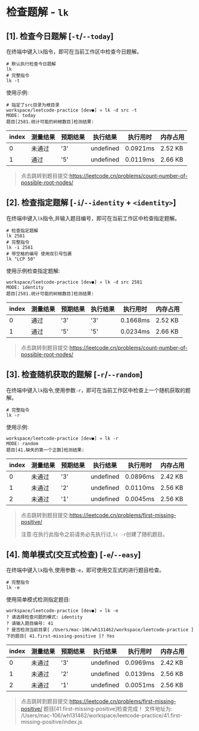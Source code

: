 # 检查题解 - `lk`

## [1]. 检查今日题解 [`-t`/`--today`]

在终端中键入`lk`指令，即可在当前工作区中检查今日题解。

```shell
# 默认执行检查今日题解
lk
# 完整指令
lk -t
```

使用示例:

```shell
# 指定了src目录为根目录
workspace/leetcode-practice [dev●] » lk -d src -t
MODE: today
题目[2581.统计可能的树根数目]检测结果:
```

| index | 测量结果 | 预期结果 | 执行结果  | 执行用时 | 内存占用 |
| ----- | -------- | -------- | --------- | -------- | -------- |
| 0     | 未通过   | '3'      | undefined | 0.0921ms | 2.52 KB  |
| 1     | 通过     | '5'      | undefined | 0.0119ms | 2.66 KB  |

> 点击跳转到题目提交:<https://leetcode.cn/problems/count-number-of-possible-root-nodes/>

## [2]. 检查指定题解 [`-i`/`--identity` + `<identity>`]

在终端中键入`lk`指令,并输入题目编号，即可在当前工作区中检查指定题解。

```shell
# 检查指定题解
lk 2581
# 完整指令
lk -i 2581
# 带空格的编号 使用双引号包裹
lk "LCP 50"
```

使用示例检查指定题解:

```shell
workspace/leetcode-practice [dev●] » lk -d src 2581
MODE: identity
题目[2581.统计可能的树根数目]检测结果:
```

| index | 测量结果 | 预期结果 | 执行结果 | 执行用时 | 内存占用 |
| ----- | -------- | -------- | -------- | -------- | -------- |
| 0     | 通过     | '3'      | '3'      | 0.1668ms | 2.52 KB  |
| 1     | 通过     | '5'      | '5'      | 0.0234ms | 2.66 KB  |

> 点击跳转到题目提交:<https://leetcode.cn/problems/count-number-of-possible-root-nodes/>

## [3]. 检查随机获取的题解 [`-r`/`--random`]

在终端中键入`lk`指令,使用参数`-r`，即可在当前工作区中检查上一个随机获取的题解。

```shell
# 完整指令
lk -r
```

使用示例:

```shell
workspace/leetcode-practice [dev●] » lk -r
MODE: random
题目[41.缺失的第一个正数]检测结果:
```

| index | 测量结果 | 预期结果 | 执行结果  | 执行用时 | 内存占用 |
| ----- | -------- | -------- | --------- | -------- | -------- |
| 0     | 未通过   | '3'      | undefined | 0.0896ms | 2.42 KB  |
| 1     | 未通过   | '2'      | undefined | 0.0110ms | 2.56 KB  |
| 2     | 未通过   | '1'      | undefined | 0.0045ms | 2.56 KB  |

> 点击跳转到题目提交:<https://leetcode.cn/problems/first-missing-positive/>
>
> 注意:在执行此指令之前请务必先执行过,`lc -r`创建了随机题目。

## [4]. 简单模式(交互式检查) [`-e`/`--easy`]

在终端中键入`lk`指令,使用参数`-e`，即可使用交互式的进行题目检查。

```shell
# 完整指令
lk -e
```

使用简单模式检测指定题目:

```shell
workspace/leetcode-practice [dev●] » lk -e
? 请选择检查问题的模式: identity
? 请输入题目编号: 41
? 是否检测当前目录[ /Users/mac-106/wh131462/workspace/leetcode-practice ]下的题目[ 41.first-missing-positive ]? Yes
```

| index | 测量结果 | 预期结果 | 执行结果  | 执行用时 | 内存占用 |
| ----- | -------- | -------- | --------- | -------- | -------- |
| 0     | 未通过   | '3'      | undefined | 0.0969ms | 2.42 KB  |
| 1     | 未通过   | '2'      | undefined | 0.0139ms | 2.56 KB  |
| 2     | 未通过   | '1'      | undefined | 0.0051ms | 2.56 KB  |

> 点击跳转到题目提交:<https://leetcode.cn/problems/first-missing-positive/>
> 题目[41.first-missing-positive]检查完成！
> 文件地址为: /Users/mac-106/wh131462/workspace/leetcode-practice/41.first-missing-positive/index.js
